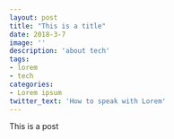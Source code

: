```yaml
---
layout: post
title: "This is a title"
date: 2018-3-7
image: ''
description: 'about tech'
tags:
- lorem
- tech
categories:
- Lorem ipsum
twitter_text: 'How to speak with Lorem'
---
```



This is a post
